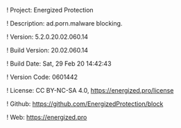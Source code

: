 ! Project: Energized Protection

! Description: ad.porn.malware blocking.

! Version: 5.2.0.20.02.060.14

! Build Version: 20.02.060.14

! Build Date: Sat, 29 Feb 20 14:42:43

! Version Code: 0601442

! License: CC BY-NC-SA 4.0, https://energized.pro/license

! Github: https://github.com/EnergizedProtection/block

! Web: https://energized.pro
